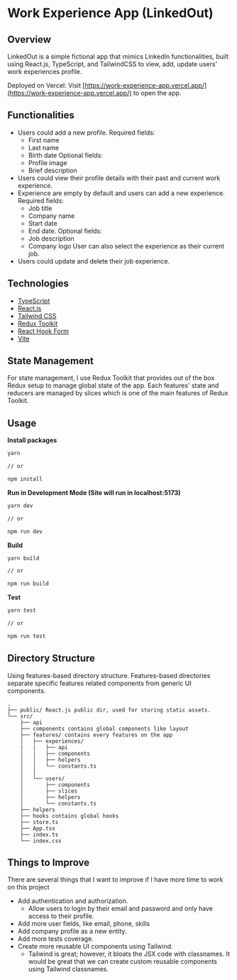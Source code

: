 # Work Experience App (LinkedOut)

## Overview

LinkedOut is a simple fictional app that mimics LinkedIn functionalities, built using React.js, TypeScript, and TailwindCSS to view, add, update users' work experiences profile.

Deployed on Vercel: Visit [https://work-experience-app.vercel.app/](https://work-experience-app.vercel.app/) to open the app.

## Functionalities

- Users could add a new profile.
    Required fields:
    - First name 
    - Last name 
    - Birth date 
    Optional fields:
    - Profile image 
    - Brief description
- Users could view their profile details with their past and current work experience.
- Experience are empty by default and users can add a new experience. 
    Required fields:
    - Job title
    - Company name 
    - Start date 
    - End date.
    Optional fields:
    - Job description
    - Company logo 
   User can also select the experience as their current job.
- Users could update and delete their job experience.

## Technologies
* [TypeScript](https://www.typescriptlang.org/)
* [React.js](https://reactjs.org/)
* [Tailwind CSS](https://tailwindcss.com/)
* [Redux Toolkit](https://redux-toolkit.js.org/)
* [React Hook Form](https://react-hook-form.com/)
* [Vite](https://vitejs.dev/)

## State Management
For state management, I use Redux Toolkit that provides out of the box Redux setup to manage global state of the app. Each features' state and reducers are managed by slices which is one of the main features of Redux Toolkit.

## Usage

**Install packages**
```bash
yarn

// or

npm install
```

**Run in Development Mode (Site will run in localhost:5173)**
```bash
yarn dev

// or

npm run dev
```

**Build**
```bash
yarn build

// or

npm run build
```

**Test**
```bash
yarn test

// or

npm run test
```

## Directory Structure
Using features-based directory structure. Features-based directories separate specific features related components from generic UI components.

```
.
├── public/ React.js public dir, used for storing static assets.
└── src/
    ├── api
    ├── components contains global components like layout
    ├── features/ contains every features on the app
    │   ├── experiences/
    |   |   ├── api
    │   │   ├── components
    │   │   ├── helpers
    │   │   └── constants.ts
    │   │   
    │   └── users/
    │       ├── components
    │       ├── slices
    |       ├── helpers
    │       └── constants.ts
    ├── helpers 
    ├── hooks contains global hooks
    ├── store.ts
    ├── App.tsx
    ├── index.ts
    └── index.css
```

## Things to Improve
There are several things that I want to improve if I have more time to work on this project
- Add authentication and authorization.
  - Allow users to login by their email and password and only have access to their profile.
- Add more user fields, like email, phone, skills
- Add company profile as a new entity.
- Add more tests coverage.
- Create more reusable UI components using Tailwind.
  - Tailwind is great; however, it bloats the JSX code with classnames. 
    It would be great that we can create custom reusable components using Tailwind classnames.

